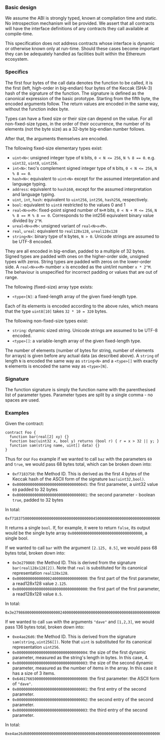 ### Basic design

We assume the ABI is strongly typed, known at compilation time and static. No introspection mechanism will be provided. We assert that all contracts will have the interface definitions of any contracts they call available at compile-time.

This specification does not address contracts whose interface is dynamic or otherwise known only at run-time. Should these cases become important they can be adequately handled as facilities built within the Ethereum ecosystem.

### Specifics

The first four bytes of the call data denotes the function to be called, it is the
first (left, high-order in big-endian) four bytes of the Keccak (SHA-3) hash of the signature of the function. The signature is defined as the canonical expression of the basic prototype. Starting from the fifth byte, the encoded arguments follow. The return values are encoded in the same way, without the function index byte.

Types can have a fixed size or their size can depend on the value. For all
non-fixed-size types, in the order of their occurrence, the number of its
elements (not the byte size) as a 32-byte big-endian number follows.

After that, the arguments themselves are encoded.

The following fixed-size elementary types exist:
- `uint<N>`: unsigned integer type of `N` bits, `0 < N <= 256`, `N % 8 == 0`. e.g. `uint32`, `uint8`, `uint256`.
- `int<N>`: two's complement signed integer type of `N` bits, `0 < N <= 256`, `N % 8 == 0`.
- `hash<N>`: equivalent to `uint<N>` except for the assumed interpretation and language typing.
- `address`: equivalent to `hash160`, except for the assumed interpretation and language typing.
- `uint`, `int`, `hash`: equivalent to `uint256`, `int256`, `hash256`, respectively.
- `bool`: equivalent to `uint8` restricted to the values 0 and 1
- `real<N>x<M>`: fixed-point signed number of `N+M` bits, `0 < N + M <= 256`, `N % 8 == M % 8 == 0`. Corresponds to the int256 equivalent binary value divided by `2^M`.
- `ureal<N>x<M>`: unsigned variant of `real<N>x<M>`.
- `real`, `ureal`: equivalent to `real128x128`, `ureal128x128`
- `string<N>`: binary type of `N` bytes, `N > 0`. Unicode strings are assumed to be UTF-8 encoded.

They are all encoded in big-endian, padded to a multiple of 32 bytes. Signed
types are padded with ones on the higher-order side, unsigned types with zeros.
String types are padded with zeros on the lower-order side.  A `real<N>x<M>`
number `x` is encoded as the uint/int number `x * 2^M`. The behaviour is
unspecified for incorrect padding or values that are out of range.

The following (fixed-size) array type exists:
- `<type>[N]`: a fixed-length array of the given fixed-length type.

Each of its elements is encoded according to the above rules, which means that
the type `uint8[10]` takes `32 * 10 = 320` bytes.

The following non-fixed-size types exist: 
- `string`: dynamic sized string. Unicode strings are assumed to be UTF-8 encoded.
- `<type>[]`: a variable-length array of the given fixed-length type.

The number of elements (number of bytes for string, number of elements for
arrays) is given before any actual data (as described above). A `string` of
length `N` is encoded the same way as `string<N>` and a `<type>[]` with exactly
`N` elements is encoded the same way as `<type>[N]`.

### Signature

The function signature is simply the function name with the parenthesised list of parameter types. Parameter types are split by a single comma - no spaces are used.

### Examples

Given the contract:

```
contract Foo {
  function bar(real[2] xy) {}
  function baz(uint32 x, bool y) returns (bool r) { r = x > 32 || y; }
  function sam(string name, uint[] data) {}
}
```

Thus for our `Foo` example if we wanted to call `baz` with the parameters `69` and `true`, we would pass 68 bytes total, which can be broken down into:

- `0xf7183750`: the Method ID. This is derived as the first 4 bytes of the Keccak hash of the ASCII form of the signature `baz(uint32,bool)`.
- `0x00000000000000000000000000000045`: the first parameter, a uint32 value `69` padded to 32 bytes
- `0x00000000000000000000000000000001`: the second parameter - boolean `true`, padded to 32 bytes

In total:
```
0xf71837500000000000000000000000000000004500000000000000000000000000000001
```
It returns a single `bool`. If, for example, it were to return `false`, its output would be the single byte array `0x00000000000000000000000000000000`, a single bool.

If we wanted to call `bar` with the argument `[2.125, 8.5]`, we would pass 68 bytes total, broken down into:
- `0x3e279860`: the Method ID. This is derived from the signature `bar(real128x128[2])`. Note that `real` is substituted for its canonical representation `real128x128`.
- `0x00000000000000024000000000000000`: the first part of the first parameter, a read128x128 value `2.125`.
- `0x00000000000000088000000000000000`: the first part of the first parameter, a read128x128 value `8.5`.

In total:
```
0x3e2798600000000000000002400000000000000000000000000000088000000000000000
```

If we wanted to call `sam` with the arguments `"dave"` and `[1,2,3]`, we would pass 136 bytes total, broken down into:
- `0xe4ae26d6`: the Method ID. This is derived from the signature `sam(string,uint256[])`. Note that `uint` is substituted for its canonical representation `uint256`.
- `0x00000000000000000000000000000004`: the size of the first dynamic parameter, measured as the string's length in bytes. In this case, 4.
- `0x00000000000000000000000000000003`: the size of the second dynamic parameter, measured as the number of items in the array. In this case it has a size of 3 items.
- `0x64617665000000000000000000000000`: the first parameter: the ASCII form of `"dave"`.
- `0x00000000000000000000000000000001`: the first entry of the second parameter.
- `0x00000000000000000000000000000002`: the second entry of the second parameter.
- `0x00000000000000000000000000000003`: the third entry of the second parameter.

In total:
```
0xe4ae26d6000000000000000000000000000000040000000000000000000000000000000364617665000000000000000000000000000000000000000000000000000000010000000000000000000000000000000200000000000000000000000000000003
```
